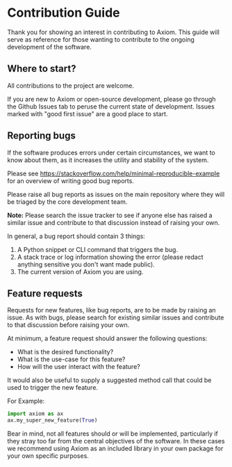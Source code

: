 # Contribution Guide

Thank you for showing an interest in contributing to Axiom. This guide will serve as reference for those wanting to contribute to the ongoing development of the software.

## Where to start?

All contributions to the project are welcome.

If you are new to Axiom or open-source development, please go through the Github Issues tab to peruse the current state of development. Issues marked with "good first issue" are a good place to start.

## Reporting bugs

If the software produces errors under certain circumstances, we want to know about them, as it increases the utility and stability of the system.

Please see https://stackoverflow.com/help/minimal-reproducible-example for an overview of writing good bug reports.

Please raise all bug reports as issues on the main repository where they will be triaged by the core development team.

**Note:** Please search the issue tracker to see if anyone else has raised a similar issue and contribute to that discussion instead of raising your own.

In general, a bug report should contain 3 things:

1. A Python snippet or CLI command that triggers the bug.
2. A stack trace or log information showing the error (please redact anything sensitive you don't want made public).
3. The current version of Axiom you are using.

## Feature requests

Requests for new features, like bug reports, are to be made by raising an issue. As with bugs, please search for existing similar issues and contribute to that discussion before raising your own.

At minimum, a feature request should answer the following questions:

- What is the desired functionality?
- What is the use-case for this feature?
- How will the user interact with the feature?

It would also be useful to supply a suggested method call that could be used to trigger the new feature.

For Example:

```python
import axiom as ax
ax.my_super_new_feature(True)
```

Bear in mind, not all features should or will be implemented, particularly if they stray too far from the central objectives of the software. In these cases we recommend using Axiom as an included library in your own package for your own specific purposes.